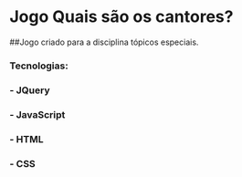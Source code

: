 # Jogo Quais são os cantores?
##Jogo criado para a disciplina tópicos especiais.
### Tecnologias:
### - JQuery
### - JavaScript
### - HTML
### - CSS
